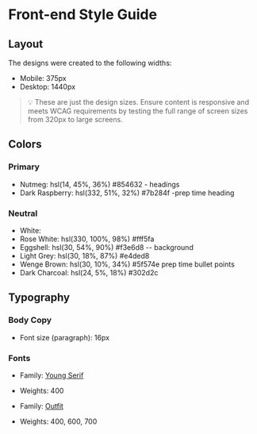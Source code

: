 # Front-end Style Guide

## Layout

The designs were created to the following widths:

- Mobile: 375px
- Desktop: 1440px

> 💡 These are just the design sizes. Ensure content is responsive and meets WCAG requirements by testing the full range of screen sizes from 320px to large screens.

## Colors

### Primary

- Nutmeg: hsl(14, 45%, 36%) #854632 - headings
- Dark Raspberry: hsl(332, 51%, 32%) #7b284f -prep time heading

### Neutral

- White:
- Rose White: hsl(330, 100%, 98%) #fff5fa
- Eggshell: hsl(30, 54%, 90%) #f3e6d8 -- background
- Light Grey: hsl(30, 18%, 87%) #e4ded8
- Wenge Brown: hsl(30, 10%, 34%) #5f574e prep time bullet points
- Dark Charcoal: hsl(24, 5%, 18%) #302d2c

## Typography

### Body Copy

- Font size (paragraph): 16px

### Fonts

- Family: [Young Serif](https://fonts.google.com/specimen/Young+Serif)
- Weights: 400

- Family: [Outfit](https://fonts.google.com/specimen/Outfit)
- Weights: 400, 600, 700
